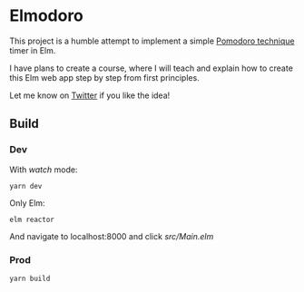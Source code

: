 # Elmodoro

This project is a humble attempt to implement a simple
[Pomodoro technique](https://francescocirillo.com/pages/pomodoro-technique)
timer in Elm.

I have plans to create a course, where I will teach and explain how to create
this Elm web app step by step from first principles.

Let me know on [Twitter](https://twitter.com/LambdaMike) if you like the idea!

## Build

### Dev

With _watch_ mode:

`yarn dev`

Only Elm:

`elm reactor`

And navigate to localhost:8000 and click _src/Main.elm_

### Prod

`yarn build`

